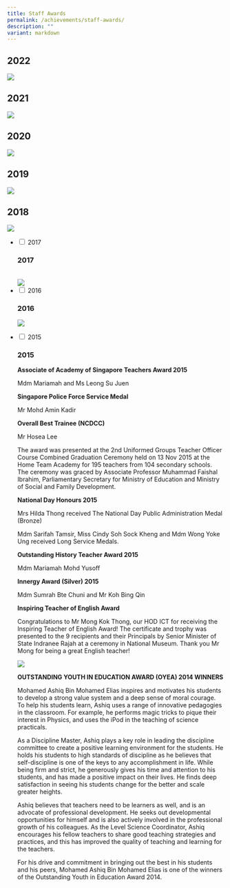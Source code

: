 ```yaml
---
title: Staff Awards
permalink: /achievements/staff-awards/
description: ""
variant: markdown
---
```

## 2022
![](/images/Achievements/Staff%20Accolades/2022_staff%20accolades.png)

## 2021
![](/images/2021staff.png)

## 2020

![](/images/2020staff.png)

## 2019

![](/images/2019staff.png)

## 2018

![](/images/2018staff.png)


<ul class="jekyllcodex_accordion">
	
<li><input type="checkbox" id="accordion1">  
<label for="accordion1">2017</label><div>  
	<h3>2017</h3><br>
	<img src="/images/2017staff.png">
	</div></li>

<li><input type="checkbox" id="accordion2">  
<label for="accordion2">2016</label><div>  
	<h3>2016</h3>

![](/images/2016staff.png)
</div></li>

<li><input type="checkbox" id="accordion2">  
<label for="accordion2">2015</label><div>  
	<h3>2015</h3>
<p>
<b>Associate of Academy of Singapore Teachers Award 2015</b>

Mdm Mariamah and Ms Leong Su Juen
  
<b>Singapore Police Force Service Medal</b>

Mr Mohd Amin Kadir

<b>Overall Best Trainee (NCDCC)</b>

Mr Hosea Lee
</p>

<p>The award was presented at the 2nd Uniformed Groups Teacher Officer Course Combined Graduation Ceremony held on 13 Nov 2015 at the Home Team Academy for 195 teachers from 104 secondary schools. The ceremony was graced by Associate Professor Muhammad Faishal Ibrahim, Parliamentary Secretary for Ministry of Education and Ministry of Social and Family Development.</p>

<b>National Day Honours 2015</b>

Mrs Hilda Thong received The National Day Public Administration Medal (Bronze)

Mdm Sarifah Tamsir, Miss Cindy Soh Sock Kheng and Mdm Wong Yoke Ung received Long Service Medals.

<b>Outstanding History Teacher Award 2015</b>

Mdm Mariamah Mohd Yusoff

<b>Innergy Award (Silver) 2015</b>

Mdm Sumrah Bte Chuni and Mr Koh Bing Qin

<b>Inspiring Teacher of English Award</b>

Congratulations to Mr Mong Kok Thong, our HOD ICT for receiving the Inspiring Teacher of English Award! The certificate and trophy was presented to the 9 recipients and their Principals by Senior Minister of State Indranee Rajah at a ceremony in National Museum. Thank you Mr Mong for being a great English teacher!

![](/images/mr%20mong.jpg)

<b>OUTSTANDING YOUTH IN EDUCATION AWARD (OYEA) 2014 WINNERS</b>

Mohamed Ashiq Bin Mohamed Elias inspires and motivates his students to develop a strong value system and a deep sense of moral courage. To help his students learn, Ashiq uses a range of innovative pedagogies in the classroom. For example, he performs magic tricks to pique their interest in Physics, and uses the iPod in the teaching of science practicals.

As a Discipline Master, Ashiq plays a key role in leading the discipline committee to create a positive learning environment for the students. He holds his students to high standards of discipline as he believes that self-discipline is one of the keys to any accomplishment in life. While being firm and strict, he generously gives his time and attention to his students, and has made a positive impact on their lives. He finds deep satisfaction in seeing his students change for the better and scale greater heights.

Ashiq believes that teachers need to be learners as well, and is an advocate of professional development. He seeks out developmental opportunities for himself and is also actively involved in the professional growth of his colleagues. As the Level Science Coordinator, Ashiq encourages his fellow teachers to share good teaching strategies and practices, and this has improved the quality of teaching and learning for the teachers.
	
For his drive and commitment in bringing out the best in his students and his peers, Mohamed Ashiq Bin Mohamed Elias is one of the winners of the Outstanding Youth in Education Award 2014.

</div></li></ul>